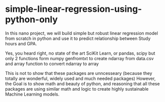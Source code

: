# simple-linear-regression-using-python-only

In this nano project, we will build simple but robust linear regression model from scratch in python and use it to predict
relationship between Study hours and GPA. 

Yes, you heard right, no state of the art SciKit Learn, or pandas, scipy but only 2 functions form numpy genfromtxt to create ndarray from data.csv and array function to convert ndarray to array

This is not to show that these packages are unncesseary (because they totally are wonderful, widely used and much needed packages)
However, the Goal is to show math and beauty of python, and reasoning that all these packages are using similar math and logic
to create highly sustainable Machine Learning models.
